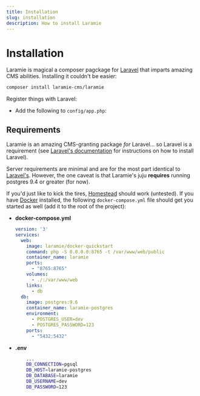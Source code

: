 ```yaml
---
title: Installation
slug: installation
description: How to install Laramie
---
```


# Installation

Laramie is magical a composer pagckage for [Laravel](https://laravel.com) that imparts amazing CMS abilities. Installing it couldn't be easier:

``` bash
composer install laramie-cms/laramie
```

Register things with Laravel:

- Add the following to `config/app.php`:

## Requirements

Laramie is an amazing CMS-granting package _for_ Laravel... so Laravel is a requirement (see [Laravel's documentation](https://laravel.docm/docs/installation) for instructions on how to install Laravel).

Server requirements are minimal and are for the most part identical to [Laravel's](https://laravel.com/docs/installation#server-requirements). However, the one caveat is that Laramie's juju **requires** running postgres 9.4 or greater (for now).

If you'd just like to kick the tires, [Homestead](https://laravel.com/docs/homestead) should work (untested). If you have [Docker](https://docs.docker.com/engine/installation/) installed, the following `docker-compose.yml` file should get you started as well (add it to the root of the project):

- **docker-compose.yml**
	``` yaml
	version: '3'
	services:
	  web:
		image: laramie/docker-quickstart
		command: php -S 0.0.0.0:8765 -t /var/www/web/public
		container_name: laramie
		ports:
		  - "8765:8765"
		volumes:
		  - ./:/var/www/web
		links:
		  - db
	  db:
		image: postgres:9.6
		container_name: laramie-postgres
		environment:
		  - POSTGRES_USER=dev
		  - POSTGRES_PASSWORD=123
		ports:
		  - "5432:5432"
	```
- **.env**
	``` bash
		...
		DB_CONNECTION=pgsql
		DB_HOST=laramie-postgres
		DB_DATABASE=laramie
		DB_USERNAME=dev
		DB_PASSWORD=123
	```
